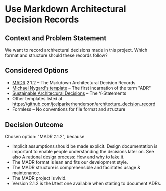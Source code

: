 # Use Markdown Architectural Decision Records

## Context and Problem Statement

We want to record architectural decisions made in this project.
Which format and structure should these records follow?

## Considered Options

*   [MADR](https://adr.github.io/madr/) 2.1.2 – The Markdown Architectural Decision Records
*   [Michael Nygard's template](http://thinkrelevance.com/blog/2011/11/15/documenting-architecture-decisions) – The first incarnation of the term "ADR"
*   [Sustainable Architectural Decisions](https://www.infoq.com/articles/sustainable-architectural-design-decisions) – The Y-Statements
*   Other templates listed at <https://github.com/joelparkerhenderson/architecture_decision_record>
*   Formless – No conventions for file format and structure

## Decision Outcome

Chosen option: "MADR 2.1.2", because

*   Implicit assumptions should be made explicit.
  Design documentation is important to enable people understanding the decisions later on.
  See also [A rational design process: How and why to fake it](https://doi.org/10.1109/TSE.1986.6312940).
*   The MADR format is lean and fits our development style.
*   The MADR structure is comprehensible and facilitates usage & maintenance.
*   The MADR project is vivid.
*   Version 2.1.2 is the latest one available when starting to document ADRs.
